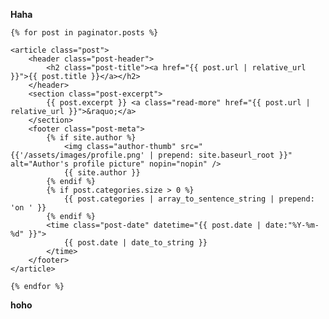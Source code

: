 <strong>Haha</strong>

    {% for post in paginator.posts %}

    <article class="post">
        <header class="post-header">
            <h2 class="post-title"><a href="{{ post.url | relative_url }}">{{ post.title }}</a></h2>
        </header>
        <section class="post-excerpt">
            {{ post.excerpt }} <a class="read-more" href="{{ post.url | relative_url }}">&raquo;</a>
        </section>
        <footer class="post-meta">
            {% if site.author %}
                <img class="author-thumb" src="{{'/assets/images/profile.png' | prepend: site.baseurl_root }}" alt="Author's profile picture" nopin="nopin" />
                {{ site.author }}
            {% endif %}
            {% if post.categories.size > 0 %} 
                {{ post.categories | array_to_sentence_string | prepend: 'on ' }} 
            {% endif %}
            <time class="post-date" datetime="{{ post.date | date:"%Y-%m-%d" }}">
                {{ post.date | date_to_string }}
            </time> 
        </footer>
    </article>

    {% endfor %}
**hoho**
